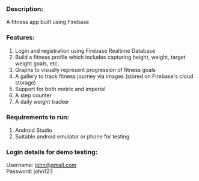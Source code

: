 ### Description:
A fitness app built using Firebase

### Features:

 1. Login and registration using Firebase Realtime Database
 2. Build a fitness profile which includes capturing height, weight, target weight goals, etc.
 3. Graphs to visually represent progression of fitness goals
 4. A gallery to track fitness journey via images (stored on Firebase's cloud storage)
 5. Support for both metric and imperial
 6. A step counter
 7. A daily weight tracker

### Requirements to run:

 1. Android Studio
 2. Suitable android emulator or phone for testing

### Login details for demo testing:
Username: john@gmail.com\
Password: john123
